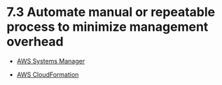 # 7.3 Automate manual or repeatable process to minimize management overhead

* [AWS Systems Manager](systems-manager)

* [AWS CloudFormation](cloudformation)
